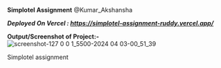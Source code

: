 **Simplotel Assignment**
@Kumar_Akshansha

***Deployed On Vercel : https://simplotel-assignment-ruddy.vercel.app/***

**Output/Screenshot of Project:-**![screenshot-127 0 0 1_5500-2024 04 03-00_51_39](https://github.com/akshansha9/Simplotel-Assignment/assets/144467309/a638c736-522d-4987-aa38-a6c415dfb4c2)

Simplotel assignment
